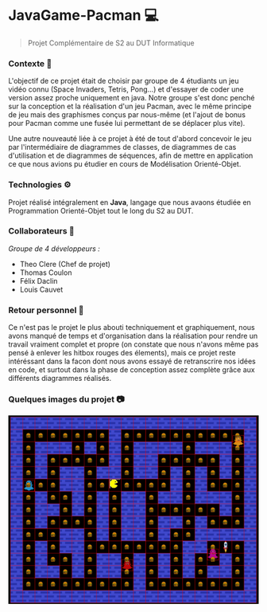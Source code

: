 # JavaGame-Pacman 💻

>Projet Complémentaire de S2 au DUT Informatique
### Contexte 💬
L'objectif de ce projet était de choisir par groupe de 4 étudiants un jeu vidéo connu (Space Invaders, Tetris, Pong...) et d'essayer de coder une version assez proche uniquement en java. Notre groupe s'est donc penché sur la conception et la réalisation d'un jeu Pacman, avec le même principe de jeu mais des graphismes conçus par nous-même (et l'ajout de bonus pour Pacman comme une fusée lui permettant de se déplacer plus vite).

Une autre nouveauté liée à ce projet à été de tout d'abord concevoir le jeu par l'intermédiaire de diagrammes de classes, de diagrammes de cas d'utilisation et de diagrammes de séquences, afin de mettre en application ce que nous avions pu étudier en cours de Modélisation Orienté-Objet.

### Technologies ⚙️
Projet réalisé intégralement en **Java**, langage que nous avaons étudiée en Programmation Orienté-Objet tout le long du S2 au DUT.

### Collaborateurs 👥
*Groupe de 4 développeurs :*
- Theo Clere (Chef de projet)
- Thomas Coulon
- Félix Daclin
- Louis Cauvet 

### Retour personnel 💭
Ce n'est pas le projet le plus abouti techniquement et graphiquement, nous avons manqué de temps et d'organisation dans la réalisation pour rendre un travail vraiment complet et propre (on constate que nous n'avons même pas pensé à enlever les hitbox rouges des élements), mais ce projet reste intéréssant dans la facon dont nous avons essayé de retranscrire nos idées en code, et surtout dans la phase de conception assez complète grâce aux différents diagrammes réalisés.


### Quelques images du projet 📷
![image du projet 1](https://github.com/Louis-Cauvet/JavaGame-Pacman/blob/main/Images/Capture1.PNG)
